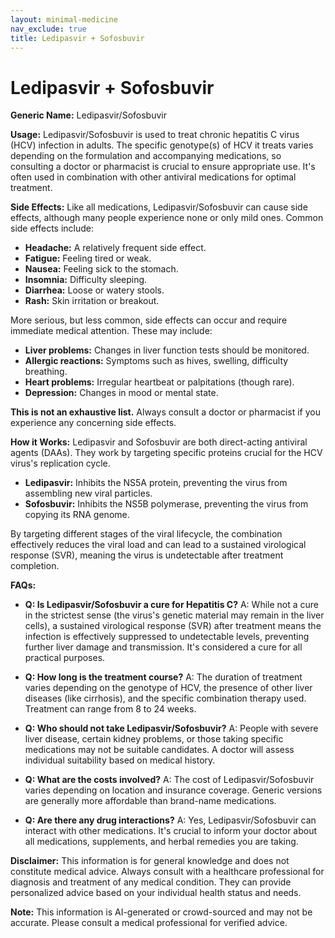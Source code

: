 ```yaml
---
layout: minimal-medicine
nav_exclude: true
title: Ledipasvir + Sofosbuvir
---
```


# Ledipasvir + Sofosbuvir

**Generic Name:** Ledipasvir/Sofosbuvir

**Usage:** Ledipasvir/Sofosbuvir is used to treat chronic hepatitis C virus (HCV) infection in adults.  The specific genotype(s) of HCV it treats varies depending on the formulation and accompanying medications, so consulting a doctor or pharmacist is crucial to ensure appropriate use.  It's often used in combination with other antiviral medications for optimal treatment.

**Side Effects:**  Like all medications, Ledipasvir/Sofosbuvir can cause side effects, although many people experience none or only mild ones.  Common side effects include:

* **Headache:** A relatively frequent side effect.
* **Fatigue:** Feeling tired or weak.
* **Nausea:** Feeling sick to the stomach.
* **Insomnia:** Difficulty sleeping.
* **Diarrhea:** Loose or watery stools.
* **Rash:** Skin irritation or breakout.

More serious, but less common, side effects can occur and require immediate medical attention.  These may include:

* **Liver problems:**  Changes in liver function tests should be monitored.
* **Allergic reactions:**  Symptoms such as hives, swelling, difficulty breathing.
* **Heart problems:**  Irregular heartbeat or palpitations (though rare).
* **Depression:** Changes in mood or mental state.

**This is not an exhaustive list.**  Always consult a doctor or pharmacist if you experience any concerning side effects.

**How it Works:** Ledipasvir and Sofosbuvir are both direct-acting antiviral agents (DAAs). They work by targeting specific proteins crucial for the HCV virus's replication cycle.

* **Ledipasvir:** Inhibits the NS5A protein, preventing the virus from assembling new viral particles.
* **Sofosbuvir:** Inhibits the NS5B polymerase, preventing the virus from copying its RNA genome.

By targeting different stages of the viral lifecycle, the combination effectively reduces the viral load and can lead to a sustained virological response (SVR), meaning the virus is undetectable after treatment completion.

**FAQs:**

* **Q: Is Ledipasvir/Sofosbuvir a cure for Hepatitis C?** A:  While not a cure in the strictest sense (the virus's genetic material may remain in the liver cells), a sustained virological response (SVR) after treatment means the infection is effectively suppressed to undetectable levels, preventing further liver damage and transmission.  It's considered a cure for all practical purposes.

* **Q: How long is the treatment course?** A: The duration of treatment varies depending on the genotype of HCV, the presence of other liver diseases (like cirrhosis), and the specific combination therapy used. Treatment can range from 8 to 24 weeks.

* **Q: Who should not take Ledipasvir/Sofosbuvir?** A: People with severe liver disease, certain kidney problems, or those taking specific medications may not be suitable candidates.  A doctor will assess individual suitability based on medical history.

* **Q: What are the costs involved?** A: The cost of Ledipasvir/Sofosbuvir varies depending on location and insurance coverage. Generic versions are generally more affordable than brand-name medications.

* **Q: Are there any drug interactions?** A: Yes, Ledipasvir/Sofosbuvir can interact with other medications. It's crucial to inform your doctor about all medications, supplements, and herbal remedies you are taking.

**Disclaimer:** This information is for general knowledge and does not constitute medical advice.  Always consult with a healthcare professional for diagnosis and treatment of any medical condition.  They can provide personalized advice based on your individual health status and needs.


**Note:** This information is AI-generated or crowd-sourced and may not be accurate. Please consult a medical professional for verified advice.